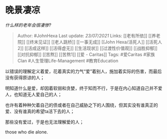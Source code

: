 # 晚景凄凉
*什么样的老年会很凄惨?*

> Author: #JohnHexa
Last update: *23/07/2021* 
Links: [[老有所依]] [[养老院]] [[终末见证]] [[老人跳桥]] [[一事无成]] [[John Hexa/活死人]] [[活死人2]] [[活成这样]] [[活得虚无]] [[生活现状]] [[过渡性价值观]] [[战胜抑郁]] [[对抗抑郁]] [[苦熬]] [[苦熬1]] [[爱 - Caritas]]
Tags:  #爱Caritas #家族Clan #人生管理Life-Management #教育Education 



以错误的理解定义着爱，花着真实的力气“爱”着别人，施加着实际的伤害，而最后没有获得原谅的人；

明知道什么是爱，却因着软弱和贪婪，终于知而不行，于是在内心知道自己并不爱人，也知道无人爱自己的人；

也许有着种种欠着自己的债或者在自己威胁之下的人围绕，但其实没有谁真正的爱、没有谁真的希望ta活下去的人；

那些没有爱过，于是也无法理解爱的人；

those who die alone.



